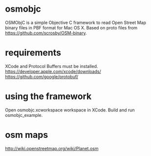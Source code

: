 # osmobjc
OSMObjC is a simple Objective C framework to read Open Street Map binary files in PBF format for Mac OS X.
Based on proto files from https://github.com/scrosby/OSM-binary.

# requirements
XCode and Protocol Buffers must be installed.
https://developer.apple.com/xcode/downloads/
https://github.com/google/protobuf/

# using the framework
Open osmobjc.xcworkspace workspace in XCode.
Build and run osmobjc_example.

# osm maps
http://wiki.openstreetmap.org/wiki/Planet.osm
